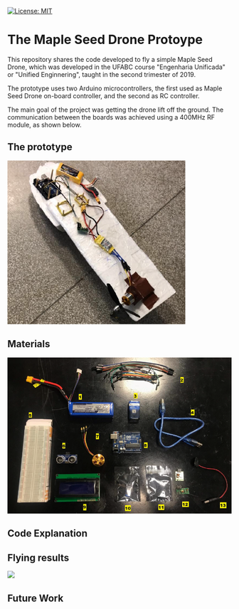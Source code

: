 [![License: MIT](https://img.shields.io/badge/License-MIT-yellow.svg)](https://opensource.org/licenses/MIT)

# The Maple Seed Drone Protoype
This repository shares the code developed to fly a simple Maple Seed Drone,  which was developed in the UFABC course "Engenharia Unificada" or "Unified Enginnering", taught in  the second trimester of 2019.

The prototype uses two Arduino microcontrollers, the first used as Maple Seed Drone on-board controller, and the second as RC controller.

The main goal of the project was getting the drone lift off the ground. The communication between the boards was achieved using a 400MHz RF module, as shown below.



## The prototype

<img src="docs/maple-seed-drone.png" width="400"/>

## Materials

<img src="docs/drone-materials.png" width="600"/>

## Code Explanation

## Flying results

<img src="docs/monocopter-flight.gif" width="600"/>

## Future Work

